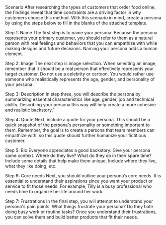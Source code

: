 Scenario
After researching the types of customers that order food online, the findings reveal that time constraints are a driving factor in why customers choose this method. With this scenario in mind, create a persona by using the steps below to fill in the blanks of the attached template.

Step 1:  Name
The first step is to name your persona. Because the persona represents your primary customer, you should refer to them as a natural person with real feelings and behaviors that you can empathize with while making designs and future decisions. Naming your persona adds a human element.

Step 2: Image
The next step is image selection. When selecting an image, remember that it should be a real person that effectively represents your target customer. Do not use a celebrity or cartoon.  You would rather use someone who realistically represents the age, gender, and personality of your persona.

Step 3: Description 
In step three, you will describe the persona by summarizing essential characteristics like age, gender, job and technical ability. Describing your persona this way will help create a more cohesive and realistic backstory."

Step 4:  Quote
Next, include a quote for your persona. This should be a quick snapshot of the persona's personality or something important to them. Remember, the goal is to create a persona that team members can empathize with, so this quote should further humanize your fictitious customer.

Step 5:  Bio 
Everyone appreciates a good backstory. Give your persona some context. Where do they live? What do they do in their spare time? Include some details that help make them unique. Include where they live, what they like doing, etc.

Step 6: Core needs
Next, you should outline your persona’s core needs. It is essential to understand their aspirations since you want your product or service to fit those needs. For example, Tilly is a busy professional who needs time to organize her life around her work. 

Step 7: Frustrations
In the final step, you will attempt to understand your persona's pain points. What things frustrate your persona? Do they hate doing busy work or routine tasks? Once you understand their frustrations, you can solve them and build better products that fit their needs.